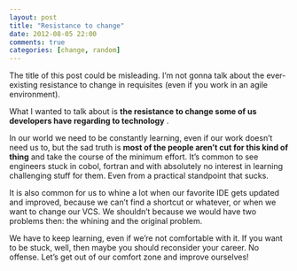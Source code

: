 ```yaml
---
layout: post
title: "Resistance to change"
date: 2012-08-05 22:00
comments: true
categories: [change, random]
---
```


The title of this post could be misleading. I’m not gonna talk about the 
ever-existing resistance to change in requisites (even if you work in an agile environment).

What I wanted to talk about is 
**the resistance to change some of 
us developers have regarding to technology**
.

In our world we need to be constantly learning, even if our work doesn’t need us to, but the sad truth is 
**most of the people aren’t cut for this kind of thing**
 and take the course of the minimum effort. It’s common to see engineers stuck in cobol, fortran and with absolutely no interest in learning challenging stuff for them. Even from a practical standpoint that sucks.

It is also common for us to whine 
a lot when our favorite 
IDE gets updated and improved, because we can’t find a shortcut or whatever, or when we want to change our 
VCS. We shouldn’t because we would have two problems then: the whining and the original problem.

We have to keep learning, even if we’re not comfortable with it. If you want to be stuck, well, then maybe you should reconsider your career. No offense. Let’s get out of our comfort zone and improve ourselves!